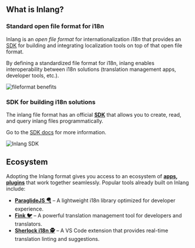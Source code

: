 ## What is Inlang?

### Standard open file format for i18n

Inlang is an *open file format* for internationalization *i18n* that provides an [SDK](https://inlang.com/c/sdk) for building and integrating localization tools on top of that open file format.

By defining a standardized file format for i18n, inlang enables interoperability between i18n solutions (translation management apps, developer tools, etc.).

![fileformat benefits](https://cdn.jsdelivr.net/gh/opral/monorepo@latest/inlang/packages/website/src/pages/index/assets/fileformatbenefits.png)

### SDK for building i18n solutions

The inlang file format has an official **[SDK](https://inlang.com/c/sdk)** that allows you to create, read, and query inlang files programmatically.

Go to the [SDK docs](https://github.com/opral/inlang-sdk) for more information.

![Inlang SDK](https://cdn.jsdelivr.net/gh/opral/monorepo/inlang/packages/sdk/assets/open-file.svg)

## Ecosystem

Adopting the Inlang format gives you access to an ecosystem of **[apps](https://inlang.com/c/apps), [plugins](https://inlang.com/c/plugins)** that work together seamlessly. Popular tools already built on Inlang include:

- **[ParaglideJS 🪂](https://inlang.com/m/gerre34r/library-inlang-paraglideJs)** – A lightweight i18n library optimized for developer experience.
- **[Fink 🐦](https://fink2.onrender.com/)** – A powerful translation management tool for developers and translators.
- **[Sherlock i18n 🕵️](https://marketplace.visualstudio.com/items?itemName=inlang.vs-code-extension)** – A VS Code extension that provides real-time translation linting and suggestions.

